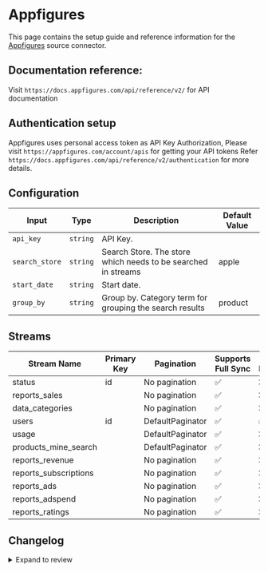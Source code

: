 # Appfigures
This page contains the setup guide and reference information for the [Appfigures](https://appfigures.com/) source connector.

## Documentation reference:
Visit `https://docs.appfigures.com/api/reference/v2/` for API documentation

## Authentication setup
Appfigures uses personal access token as API Key Authorization, Please visit `https://appfigures.com/account/apis` for getting your API tokens
Refer `https://docs.appfigures.com/api/reference/v2/authentication` for more details.

## Configuration

| Input | Type | Description | Default Value |
|-------|------|-------------|---------------|
| `api_key` | `string` | API Key.  |  |
| `search_store` | `string` | Search Store. The store which needs to be searched in streams | apple |
| `start_date` | `string` | Start date.  |  |
| `group_by` | `string` | Group by. Category term for grouping the search results | product |

## Streams
| Stream Name | Primary Key | Pagination | Supports Full Sync | Supports Incremental |
|-------------|-------------|------------|---------------------|----------------------|
| status | id | No pagination | ✅ |  ❌  |
| reports_sales |  | No pagination | ✅ |  ❌  |
| data_categories |  | No pagination | ✅ |  ❌  |
| users | id | DefaultPaginator | ✅ |  ✅  |
| usage |  | DefaultPaginator | ✅ |  ❌  |
| products_mine_search |  | DefaultPaginator | ✅ |  ❌  |
| reports_revenue |  | No pagination | ✅ |  ❌  |
| reports_subscriptions |  | No pagination | ✅ |  ❌  |
| reports_ads |  | No pagination | ✅ |  ❌  |
| reports_adspend |  | No pagination | ✅ |  ❌  |
| reports_ratings |  | No pagination | ✅ |  ❌  |

## Changelog

<details>
  <summary>Expand to review</summary>

| Version | Date | Pull Request | Subject |
| ------------------ | ------------ | -- | ---------------- |
| 0.0.8 | 2025-01-18 | [51756](https://github.com/airbytehq/airbyte/pull/51756) | Update dependencies |
| 0.0.7 | 2025-01-11 | [51231](https://github.com/airbytehq/airbyte/pull/51231) | Update dependencies |
| 0.0.6 | 2024-12-28 | [50498](https://github.com/airbytehq/airbyte/pull/50498) | Update dependencies |
| 0.0.5 | 2024-12-21 | [50223](https://github.com/airbytehq/airbyte/pull/50223) | Update dependencies |
| 0.0.4 | 2024-12-14 | [49549](https://github.com/airbytehq/airbyte/pull/49549) | Update dependencies |
| 0.0.3 | 2024-12-12 | [49003](https://github.com/airbytehq/airbyte/pull/49003) | Update dependencies |
| 0.0.2 | 2024-10-29 | [47661](https://github.com/airbytehq/airbyte/pull/47661) | Update dependencies |
| 0.0.1 | 2024-09-08 | [45332](https://github.com/airbytehq/airbyte/pull/45332) | Initial release by [@btkcodedev](https://github.com/btkcodedev) via Connector Builder |

</details>
